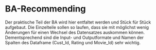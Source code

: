 # BA-Recommending
Der praktische Teil der BA wird hier entfaltet werden und Stück für Stück aufgebaut.
Die Einzelteile sollen so laufen, dass sie mit möglichst wenig Änderungen für einen Wechsel des Datensatzes auskommen können.
Dementsprechend sind die Input- und Outputformate und Namen der Spalten des Dataframe (Cust_Id, Rating und Movie_Id) sehr wichtig.
